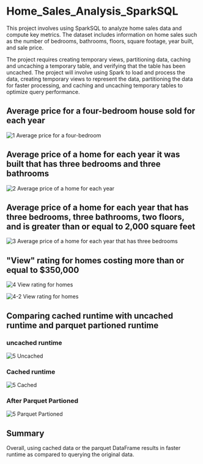 # Home_Sales_Analysis_SparkSQL
This project involves using SparkSQL to analyze home sales data and compute key metrics. The dataset includes information on home sales such as the number of bedrooms, bathrooms, floors, square footage, year built, and sale price.

The project requires creating temporary views, partitioning data, caching and uncaching a temporary table, and verifying that the table has been uncached. The project will involve using Spark to load and process the data, creating temporary views to represent the data, partitioning the data for faster processing, and caching and uncaching temporary tables to optimize query performance. 

## Average price for a four-bedroom house sold for each year
![1 Average price for a four-bedroom](https://user-images.githubusercontent.com/24644072/230701922-79326713-f2b7-4b9b-bf2a-6f1bd0e2bcbd.PNG)





## Average price of a home for each year it was built that has three bedrooms and three bathrooms
![2 Average price of a home for each year](https://user-images.githubusercontent.com/24644072/230701930-9a3c9e95-0229-42de-93ec-253eee98e5dd.PNG)




## Average price of a home for each year that has three bedrooms, three bathrooms, two floors, and is greater than or equal to 2,000 square feet
![3 Average price of a home for each year that has three bedrooms](https://user-images.githubusercontent.com/24644072/230701935-061d23f6-cef1-4938-b9b4-09148d14ed5c.PNG)





## "View" rating for homes costing more than or equal to $350,000
![4 View rating for homes](https://user-images.githubusercontent.com/24644072/230701938-3419259e-9ef1-4efa-8b95-927d320aa6ef.PNG)

![4-2 View rating for homes](https://user-images.githubusercontent.com/24644072/230701945-a89f474e-9a94-4aa2-858b-731221cfcf40.PNG)



## Comparing cached runtime with uncached runtime and parquet partioned runtime 

### uncached runtime
![5 Uncached](https://user-images.githubusercontent.com/24644072/230701956-0abfcb2d-bbb3-4bdf-8101-b02e16a0ac62.PNG)




### Cached runtime
![5 Cached](https://user-images.githubusercontent.com/24644072/230701961-034e639e-cf57-44d3-9e78-6943b5bf2334.PNG)



### After Parquet Partioned
![5 Parquet Partioned](https://user-images.githubusercontent.com/24644072/230701962-b9be587c-9835-43ed-9bea-ecbbf668e565.PNG)


## Summary

Overall, using cached data or the parquet DataFrame results in faster runtime as compared to querying the original data.
